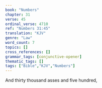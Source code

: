 ```yaml
---
book: "Numbers"
chapter: 31
verse: 45
ordinal_verse: 4710
ref: "Numbers 31:45"
translation: "KJV"
genre: "Law"
word_count: 7
topics: []
cross_references: []
grammar_tags: [conjunctive-opener]
thematic_tags: []
tags: ["Bible","KJV","Numbers"]
---
```

And thirty thousand asses and five hundred,
